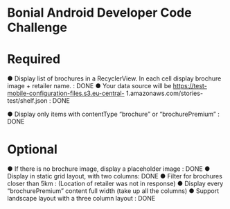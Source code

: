 # Bonial Android Developer Code Challenge

# Required
● Display list of brochures in a RecyclerView. In each cell display brochure image +
retailer name. : DONE
● Your data source will be https://test-mobile-configuration-files.s3.eu-central-
1.amazonaws.com/stories-test/shelf.json : DONE

● Display only items with contentType “brochure” or “brochurePremium” : DONE

# Optional
● If there is no brochure image, display a placeholder image : DONE
● Display in static grid layout, with two columns: DONE
● Filter for brochures closer than 5km : (Location of retailer was not in response)
● Display every “brochurePremium” content full width (take up all the columns)
● Support landscape layout with a three column layout : DONE